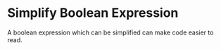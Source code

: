 # Simplify Boolean Expression

A boolean expression which can be simplified can make code easier to read.
